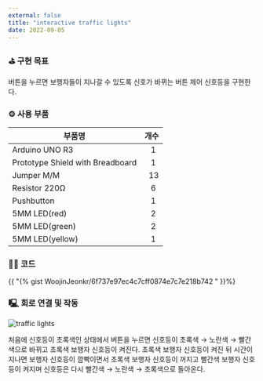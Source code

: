 ```yaml
---
external: false
title: "interactive traffic lights"
date: 2022-09-05
---
```


### ⛳️ 구현 목표

버튼을 누르면 보행자들이 지나갈 수 있도록 신호가 바뀌는 버튼 제어 신호등을 구현한다.

### ⚙️ 사용 부품

|부품명|개수|
|------|---|
|Arduino UNO R3|&nbsp;&nbsp;&nbsp;1|
|Prototype Shield with Breadboard|&nbsp;&nbsp;&nbsp;1|
|Jumper M/M|&nbsp;&nbsp;13|
|Resistor 220Ω|&nbsp;&nbsp;&nbsp;6|
|Pushbutton|&nbsp;&nbsp;&nbsp;1|
|5MM LED(red)|&nbsp;&nbsp;&nbsp;2|
|5MM LED(green)|&nbsp;&nbsp;&nbsp;2|
|5MM LED(yellow)|&nbsp;&nbsp;&nbsp;1|

### 👨‍💻 코드

{{ "{% gist WoojinJeonkr/6f737e97ec4c7cff0874e7c7e218b742 " }}%}

### 🖳 회로 연결 및 작동

![traffic lights](https://github.com/WoojinJeonkr/WoojinJeonkr.github.io/blob/main/assets/images/video/Interactive-traffic-lights.gif?raw=true)

처음에 신호등이 초록색인 상태에서 버튼을 누르면 신호등이 초록색 → 노란색 → 빨간색으로 바뀌고 초록색 보행자 신호등이 켜진다. 초록색 보행자 신호등이 켜진 뒤 시간이 지나면 보행자 신호등이 깜빡이면서 초록색 보행자 신호등이 꺼지고 빨간색 보행자 신호등이 켜지며 신호등은 다시 빨간색 → 노란색 → 초록색으로 돌아온다.
